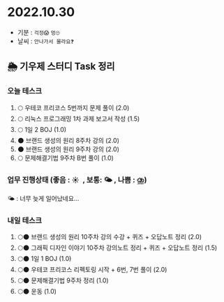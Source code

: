 # 2022.10.30

- 기분 : `걱정😱` `멍🙄`
- 날씨 : `안나가서 몰라요❓`

## 🌦️ 기우제 스터디 Task 정리

### 오늘 테스크

1. 🌕 우테코 프리코스 5번까지 문제 풀이 (2.0)
2. 🌕 리눅스 프로그래밍 1차 과제 보고서 작성 (1.5)
3. 🌕 1일 2 BOJ (1.0)
4. 🌑 브랜드 생성의 원리 8주차 강의 (2.0)
5. 🌑 브랜드 생성의 원리 9주차 강의 (2.0)
6. 🌕 문제해결기법 9주차 B번 풀이 (1.0)

### 업무 진행상태 (좋음 : ☀  , 보통: 🌤 , 나쁨 : ⛈)

🌤 : 너무 늦게 일어났네요...

### 내일 테스크

1. 🌕🌑 브랜드 생성의 원리 10주차 강의 수강 + 퀴즈 + 오답노트 정리 (2.0)
2. 🌕🌑 그래픽 디자인 이야기 10주차 강의노트 정리 + 퀴즈 + 오답노트 정리 (1.5)
3. 🌕🌑 1일 1 BOJ (1.0)
4. 🌕🌑 우테코 프리코스 리펙토링 시작 + 6번, 7번 풀이 (2.0)
5. 🌕🌑 문제해결기법 9주차 정리 (1.0)
6. 🌕🌑 운동 (1.0)
